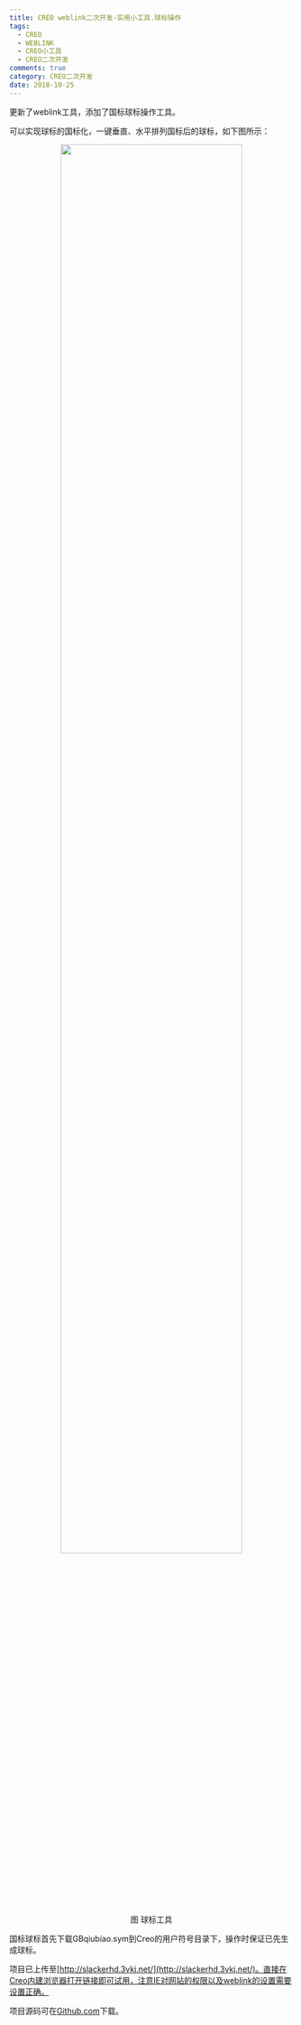 ```yaml
---
title: CREO weblink二次开发-实用小工具.球标操作
tags:
  - CREO
  - WEBLINK
  - CREO小工具
  - CREO二次开发
comments: true
category: CREO二次开发
date: 2018-10-25
---
```



更新了weblink工具，添加了国标球标操作工具。

可以实现球标的国标化，一键垂直、水平排列国标后的球标，如下图所示：

<div align="center">
    <img src="/img/proe/weblinktool5.png" style="width:80%" align="center"/>
    <p>图 球标工具</p>
</div>

国标球标首先下载GBqiubiao.sym到Creo的用户符号目录下，操作时保证已先生成球标。

项目已上传至[http://slackerhd.3vkj.net/](http://slackerhd.3vkj.net/)。直接在Creo内建浏览器打开链接即可试用，注意IE对网站的权限以及weblink的设置需要设置正确。

项目源码可在<a href="https://github.com/slacker-HD/creo_weblink" target="_blank">Github.com</a>下载。